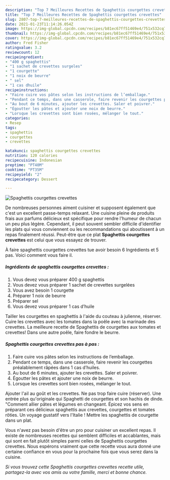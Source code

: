 ```yaml
---
description: "Top 7 Meilleures Recettes de Spaghettis courgettes crevettes"
title: "Top 7 Meilleures Recettes de Spaghettis courgettes crevettes"
slug: 2807-top-7-meilleures-recettes-de-spaghettis-courgettes-crevettes
date: 2021-01-23T11:14:26.054Z
image: https://img-global.cpcdn.com/recipes/b81ec67ff51469e4/751x532cq70/spaghettis-courgettes-crevettes-photo-principale-de-la-recette.jpg
thumbnail: https://img-global.cpcdn.com/recipes/b81ec67ff51469e4/751x532cq70/spaghettis-courgettes-crevettes-photo-principale-de-la-recette.jpg
cover: https://img-global.cpcdn.com/recipes/b81ec67ff51469e4/751x532cq70/spaghettis-courgettes-crevettes-photo-principale-de-la-recette.jpg
author: Fred Fisher
ratingvalue: 3.2
reviewcount: 12
recipeingredient:
- "400 g spaghettis"
- "1 sachet de crevettes surgeles"
- "1 courgette"
- "1 noix de beurre"
- " sel"
- "1 cas dhuile"
recipeinstructions:
- "Faire cuire vos pâtes selon les instructions de l’emballage."
- "Pendant ce temps, dans une casserole, faire revenir les courgettes préalablement râpées dans 1 cas d’huiles."
- "Au bout de 6 minutes, ajouter les crevettes. Saler et poivrer."
- "Égoutter les pâtes et ajouter une noix de beurre."
- "Lorsque les crevettes sont bien rosées, mélanger le tout."
categories:
- Resep
tags:
- spaghettis
- courgettes
- crevettes

katakunci: spaghettis courgettes crevettes 
nutrition: 120 calories
recipecuisine: Indonesian
preptime: "PT40M"
cooktime: "PT35M"
recipeyield: "2"
recipecategory: Dessert

---
```



![Spaghettis courgettes crevettes](https://img-global.cpcdn.com/recipes/b81ec67ff51469e4/751x532cq70/spaghettis-courgettes-crevettes-photo-principale-de-la-recette.jpg)

De nombreuses personnes aiment cuisiner et supposent également que c'est un excellent passe-temps relaxant. Une cuisine pleine de produits frais aux parfums délicieux est spécifique pour rendre l'humeur de chacun un peu plus légère. Cependant, il peut souvent sembler difficile d'identifier les plats qui vous conviennent ou les recommandations qui aboutissent à un repas finalement réussi. Peut-être que ce plat <strong> Spaghettis courgettes crevettes </strong> est celui que vous essayez de trouver.

<!--inarticleads1-->

À faire spaghettis courgettes crevettes tue avoir besoin 6 Ingrédients et 5 pas. Voici comment vous faire il.

##### Ingrédients de spaghettis courgettes crevettes :

1. Vous devez vous préparer 400 g spaghettis
1. Vous devez vous préparer 1 sachet de crevettes surgelées
1. Vous avez besoin 1 courgette
1. Préparer 1 noix de beurre
1. Préparer  sel
1. Vous devez vous préparer 1 cas d’huile


Tailler les courgettes en spaghettis à l&#39;aide du couteau à julienne, réserver. Cuire les crevettes avec les tomates dans la poêle avec la marinade des crevettes. La meilleure recette de Spaghettis de courgettes aux tomates et crevettes! Dans une autre poêle, faire fondre le beurre. 

<!--inarticleads2-->

##### Spaghettis courgettes crevettes pas à pas :

1. Faire cuire vos pâtes selon les instructions de l’emballage.
1. Pendant ce temps, dans une casserole, faire revenir les courgettes préalablement râpées dans 1 cas d’huiles.
1. Au bout de 6 minutes, ajouter les crevettes. Saler et poivrer.
1. Égoutter les pâtes et ajouter une noix de beurre.
1. Lorsque les crevettes sont bien rosées, mélanger le tout.


Ajouter l&#39;ail au goût et les crevettes. Ne pas trop faire cuire (réserver). Une entrée plus qu&#39;originale qui Spaghetti de courgettes et son hachis de dinde. &#34;Comment allier pâtes et légumes en changeant. Épicez vos sens en préparant ces délicieux spaghettis aux crevettes, courgettes et tomates rôties. Un voyage gustatif vers l&#39;Italie ! Mettre les spaghettis de courgette dans un plat. 

<!--inarticleads1-->

<p>
Vous n'avez pas besoin d'être un pro pour cuisiner un excellent repas. Il existe de nombreuses recettes qui semblent difficiles et accablantes, mais qui sont en fait plutôt simples parmi celles de Spaghettis courgettes crevettes. Nous espérons vraiment que cette recette vous aura donné une certaine confiance en vous pour la prochaine fois que vous serez dans la cuisine.
</p>

<p>
<i>Si vous trouvez cette Spaghettis courgettes crevettes recette utile, partagez-la avec vos amis ou votre famille, merci et bonne chance.</i>
</p>
